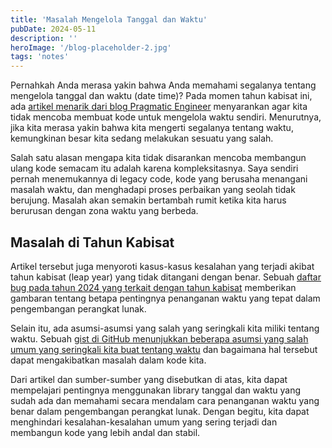 ```yaml
---
title: 'Masalah Mengelola Tanggal dan Waktu'
pubDate: 2024-05-11
description: ''
heroImage: '/blog-placeholder-2.jpg'
tags: 'notes'
---
```


Pernahkah Anda merasa yakin bahwa Anda memahami segalanya tentang mengelola tanggal dan waktu (date time)? Pada momen tahun kabisat ini, ada [artikel menarik dari blog Pragmatic Engineer](https://blog.pragmaticengineer.com/happy-leap-day/) menyarankan agar kita tidak mencoba membuat kode untuk mengelola waktu sendiri. Menurutnya, jika kita merasa yakin bahwa kita mengerti segalanya tentang waktu, kemungkinan besar kita sedang melakukan sesuatu yang salah.

Salah satu alasan mengapa kita tidak disarankan mencoba membangun ulang kode semacam itu adalah karena kompleksitasnya. Saya sendiri pernah menemukannya di legacy code, kode yang berusaha menangani masalah waktu, dan menghadapi proses perbaikan yang seolah tidak berujung. Masalah akan semakin bertambah rumit ketika kita harus berurusan dengan zona waktu yang berbeda.

## Masalah di Tahun Kabisat

Artikel tersebut juga menyoroti kasus-kasus kesalahan yang terjadi akibat tahun kabisat (leap year) yang tidak ditangani dengan benar. Sebuah [daftar bug pada tahun 2024 yang terkait dengan tahun kabisat](https://codeofmatt.com/list-of-2024-leap-day-bugs/?ref=blog.pragmaticengineer.com) memberikan gambaran tentang betapa pentingnya penanganan waktu yang tepat dalam pengembangan perangkat lunak.

Selain itu, ada asumsi-asumsi yang salah yang seringkali kita miliki tentang waktu. Sebuah [gist di GitHub menunjukkan beberapa asumsi yang salah umum yang seringkali kita buat tentang waktu](https://gist.github.com/timvisee/fcda9bbdff88d45cc9061606b4b923ca?ref=blog.pragmaticengineer.com) dan bagaimana hal tersebut dapat mengakibatkan masalah dalam kode kita.

Dari artikel dan sumber-sumber yang disebutkan di atas, kita dapat mempelajari pentingnya menggunakan library tanggal dan waktu yang sudah ada dan memahami secara mendalam cara penanganan waktu yang benar dalam pengembangan perangkat lunak. Dengan begitu, kita dapat menghindari kesalahan-kesalahan umum yang sering terjadi dan membangun kode yang lebih andal dan stabil.